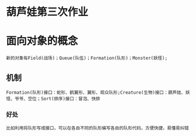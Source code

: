 **葫芦娃第三次作业**
============
# **面向对象的概念**
    新的对象有Field(战场)；Queue(队伍)；Formation(队形)；Monster(妖怪);
## **机制**
    Formation(队形)接口：蛇形、鹤翼形、翼形、观众队形;Creature(生物)接口：葫芦娃、妖怪、爷爷、空位；Sort(排序)接口：冒泡、快排
### **好处**
    比如利用将队形写成接口，可以在各自不同的队形编写各自的队形代码，方便快捷，易懂易纠错
